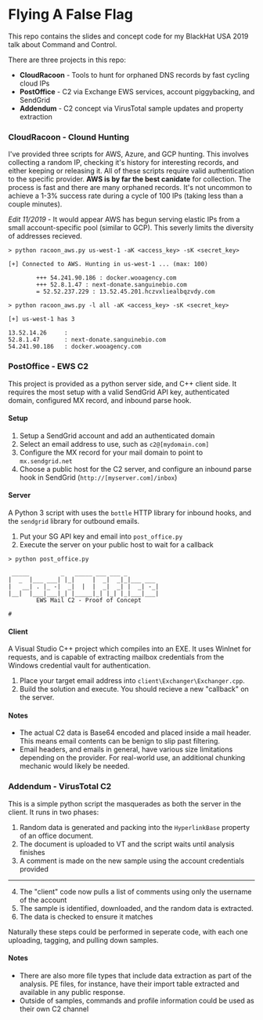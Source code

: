 # Flying A False Flag

This repo contains the slides and concept code for my BlackHat USA 2019 talk about Command and Control.

There are three projects in this repo:

* **CloudRacoon** - Tools to hunt for orphaned DNS records by fast cycling cloud IPs
* **PostOffice** - C2 via Exchange EWS services, account piggybacking, and SendGrid
* **Addendum** - C2 concept via VirusTotal sample updates and property extraction

### CloudRacoon - Clound Hunting

I've provided three scripts for AWS, Azure, and GCP hunting. This involves collecting a random IP, checking it's history for interesting records, and either keeping or releasing it. All of these scripts require valid authentication to the specific provider. **AWS is by far the best canidate** for collection. The process is fast and there are many orphaned records. It's not uncommon to achieve a 1-3% success rate during a cycle of 100 IPs (taking less than a couple minutes).

*Edit 11/2019* - It would appear AWS has begun serving elastic IPs from a small account-specific pool (similar to GCP). This severly limits the diversity of addresses recieved.

```
> python racoon_aws.py us-west-1 -aK <access_key> -sK <secret_key>

[+] Connected to AWS. Hunting in us-west-1 ... (max: 100)

        +++ 54.241.90.186 : docker.wooagency.com
        +++ 52.8.1.47 : next-donate.sanguinebio.com
        = 52.52.237.229 : 13.52.45.201.hczvxliealbqzvdy.com
        
> python racoon_aws.py -l all -aK <access_key> -sK <secret_key>

[+] us-west-1 has 3

13.52.14.26     :
52.8.1.47       : next-donate.sanguinebio.com
54.241.90.186   : docker.wooagency.com
``` 

### PostOffice - EWS C2

This project is provided as a python server side, and C++ client side. It requires the most setup with a valid SendGrid API key, authenticated domain, configured MX record, and inbound parse hook.

#### Setup
1. Setup a SendGrid account and add an authenticated domain
2. Select an email address to use, such as `c2@[mydomain.com]`
3. Configure the MX record for your mail domain to point to `mx.sendgrid.net`
4. Choose a public host for the C2 server, and configure an inbound parse hook in SendGrid (`http://[myserver.com]/inbox`)

#### Server
A Python 3 script with uses the `bottle` HTTP library for inbound hooks, and the `sendgrid` library for outbound emails.

1. Put your SG API key and email into `post_office.py`
2. Execute the server on your public host to wait for a callback
```
> python post_office.py

 _____         _   _____ ___ ___ _         
|  _  |___ ___| |_|     |  _|  _|_|___ ___ 
|   __| . |_ -|  _|  |  |  _|  _| |  _| -_|
|__|  |___|___|_| |_____|_| |_| |_|___|___|
        EWS Mail C2 - Proof of Concept

# 
``` 

#### Client
A Visual Studio C++ project which compiles into an EXE. It uses WinInet for requests, and is capable of extracting
mailbox credentials from the Windows credential vault for authentication.

1. Place your target email address into `client\Exchanger\Exchanger.cpp`.
2. Build the solution and execute. You should recieve a new "callback" on the server.

#### Notes
- The actual C2 data is Base64 encoded and placed inside a mail header. This means email contents can be benign to slip past filtering.
- Email headers, and emails in general, have various size limitations depending on the provider. For real-world use, an additional chunking mechanic would likely be needed.


### Addendum - VirusTotal C2

This is a simple python script the masquerades as both the server in the client. It runs in two phases:

1. Random data is generated and packing into the `HyperlinkBase` property of an office document.
2. The document is uploaded to VT and the script waits until analysis finishes
3. A comment is made on the new sample using the account credentials provided

----

4. The "client" code now pulls a list of comments using only the username of the account
5. The sample is identified, downloaded, and the random data is extracted.
6. The data is checked to ensure it matches

Naturally these steps could be performed in seperate code, with each one uploading, tagging, and pulling down samples.

#### Notes
- There are also more file types that include data extraction as part of the analysis. PE files, for instance, have their import table extracted and available in any public response.
- Outside of samples, commands and profile information could be used as their own C2 channel
